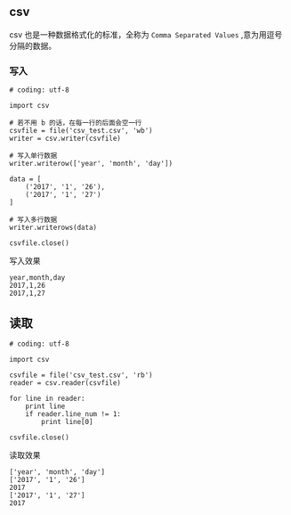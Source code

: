## csv

csv 也是一种数据格式化的标准，全称为 `Comma Separated Values` ,意为用逗号分隔的数据。

### 写入

```
# coding: utf-8

import csv

# 若不用 b 的话，在每一行的后面会空一行
csvfile = file('csv_test.csv', 'wb')
writer = csv.writer(csvfile)

# 写入单行数据
writer.writerow(['year', 'month', 'day'])

data = [
    ('2017', '1', '26'),
    ('2017', '1', '27')
]

# 写入多行数据
writer.writerows(data)

csvfile.close()
```

写入效果

```
year,month,day
2017,1,26
2017,1,27
```

## 读取

```
# coding: utf-8

import csv

csvfile = file('csv_test.csv', 'rb')
reader = csv.reader(csvfile)

for line in reader:
	print line
	if reader.line_num != 1:
		print line[0]

csvfile.close()

```

读取效果

```
['year', 'month', 'day']
['2017', '1', '26']
2017
['2017', '1', '27']
2017
```